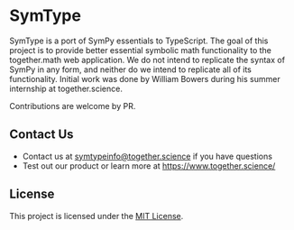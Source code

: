 # SymType

SymType is a port of SymPy essentials to TypeScript.
The goal of this project is to provide better essential symbolic math functionality to
the together.math web application. We do not intend to replicate the syntax of 
SymPy in any form, and neither do we intend to replicate all of its functionality. 
Initial work was done by William Bowers during his summer internship at together.science.

Contributions are welcome by PR. 


## Contact Us

- Contact us at symtypeinfo@together.science if you have questions
- Test out our product or learn more at https://www.together.science/

## License

This project is licensed under the [MIT License](https://github.com/together-science/symtype/blob/main/LICENSE).

